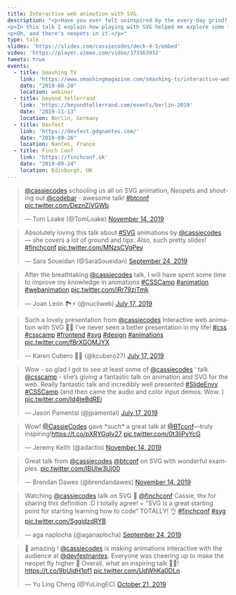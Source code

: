 ```yaml
---
title: Interactive web animation with SVG.
description: "<p>Have you ever felt uninspired by the every-day grind? Like coding is all work and no play? Me too.</p>
<p>In this talk I explain how playing with SVG helped me explore some fun new browser API's. I give some advice on how to get started, share some demos and advise on when to reach for an animation library.'</p>
<p>Oh, and there's neopets in it.</p>"
type: talk
slides: 'https://slides.com/cassiecodes/deck-4-5/embed'
video: 'https://player.vimeo.com/video/373163932'
tweets: true
events:
  - title: Smashing TV
    link: 'https://www.smashingmagazine.com/smashing-tv/interactive-web-animation-with-svg'
    date: "2019-08-20"
    location: webinar
  - title: beyond tellerrand
    link: 'https://beyondtellerrand.com/events/berlin-2019'
    date: "2019-11-13"
    location: Berlin, Germany
  - title: Devfest
    link: 'https://devfest.gdgnantes.com/'
    date: "2019-09-26"
    location: Nantes, France
  - title: Finch Conf
    link: 'https://finchconf.uk'
    date: "2019-09-24"
    location: Edinburgh, UK
---
```


<blockquote class="twitter-tweet"><p lang="en" dir="ltr"><a href="https://twitter.com/cassiecodes?ref_src=twsrc%5Etfw">@cassiecodes</a> schooling us all on SVG animation, Neopets and shouting out <a href="https://twitter.com/codebar?ref_src=twsrc%5Etfw">@codebar</a> - awesome talk! <a href="https://twitter.com/hashtag/btconf?src=hash&amp;ref_src=twsrc%5Etfw">#btconf</a> <a href="https://t.co/DeznZjVGWb">pic.twitter.com/DeznZjVGWb</a></p>&mdash; Tom Loake (@TomLoake) <a href="https://twitter.com/TomLoake/status/1194984757781782536?ref_src=twsrc%5Etfw">November 14, 2019</a></blockquote>

<blockquote class="twitter-tweet"><p lang="en" dir="ltr">Absolutely loving this talk about <a href="https://twitter.com/hashtag/SVG?src=hash&amp;ref_src=twsrc%5Etfw">#SVG</a> animations by <a href="https://twitter.com/cassiecodes?ref_src=twsrc%5Etfw">@cassiecodes</a> — she covers a lot of ground and tips. Also, such pretty slides! <a href="https://twitter.com/hashtag/finchconf?src=hash&amp;ref_src=twsrc%5Etfw">#finchconf</a> <a href="https://t.co/MNzsCVgPey">pic.twitter.com/MNzsCVgPey</a></p>&mdash; Sara Soueidan (@SaraSoueidan) <a href="https://twitter.com/SaraSoueidan/status/1176434195436056576?ref_src=twsrc%5Etfw">September 24, 2019</a></blockquote>

<blockquote class="twitter-tweet"><p lang="en" dir="ltr">After the breathtaking <a href="https://twitter.com/cassiecodes?ref_src=twsrc%5Etfw">@cassiecodes</a> talk, I will have spent some time to improve my knowledge in animations <a href="https://twitter.com/hashtag/CSSCamp?src=hash&amp;ref_src=twsrc%5Etfw">#CSSCamp</a> <a href="https://twitter.com/hashtag/animation?src=hash&amp;ref_src=twsrc%5Etfw">#animation</a> <a href="https://twitter.com/hashtag/webanimation?src=hash&amp;ref_src=twsrc%5Etfw">#webanimation</a> <a href="https://t.co/iRr79ziTmk">pic.twitter.com/iRr79ziTmk</a></p>&mdash; Joan León 🏞⚡️ (@nucliweb) <a href="https://twitter.com/nucliweb/status/1151426486433394688?ref_src=twsrc%5Etfw">July 17, 2019</a></blockquote>

<blockquote class="twitter-tweet" data-theme="light"><p lang="en" dir="ltr">Such a lovely presentation from <a href="https://twitter.com/cassiecodes?ref_src=twsrc%5Etfw">@cassiecodes</a> Interactive web animation with SVG 🤟🏻 I’ve never seen a better presentation in my life! <a href="https://twitter.com/hashtag/css?src=hash&amp;ref_src=twsrc%5Etfw">#css</a> <a href="https://twitter.com/hashtag/csscamp?src=hash&amp;ref_src=twsrc%5Etfw">#csscamp</a> <a href="https://twitter.com/hashtag/frontend?src=hash&amp;ref_src=twsrc%5Etfw">#frontend</a> <a href="https://twitter.com/hashtag/svg?src=hash&amp;ref_src=twsrc%5Etfw">#svg</a> <a href="https://twitter.com/hashtag/design?src=hash&amp;ref_src=twsrc%5Etfw">#design</a> <a href="https://twitter.com/hashtag/animations?src=hash&amp;ref_src=twsrc%5Etfw">#animations</a> <a href="https://t.co/fBrXGOMJYX">pic.twitter.com/fBrXGOMJYX</a></p>&mdash; Karen Cubero 🤘🏻 (@kcubero27) <a href="https://twitter.com/kcubero27/status/1151425802237620224?ref_src=twsrc%5Etfw">July 17, 2019</a></blockquote>

<blockquote class="twitter-tweet" data-theme="light"><p lang="en" dir="ltr">Wow - so glad I got to see at least some of <a href="https://twitter.com/cassiecodes?ref_src=twsrc%5Etfw">@cassiecodes</a> ‘ talk <a href="https://twitter.com/csscamp?ref_src=twsrc%5Etfw">@csscamp</a> - she’s giving a fantastic talk on animation and SVG for the web. Really fantastic talk and incredibly well presented <a href="https://twitter.com/hashtag/SlideEnvy?src=hash&amp;ref_src=twsrc%5Etfw">#SlideEnvy</a> <a href="https://twitter.com/hashtag/CSSCamp?src=hash&amp;ref_src=twsrc%5Etfw">#CSSCamp</a> (and then came the audio and color input demos. Wow. ) <a href="https://t.co/Id4teBdREi">pic.twitter.com/Id4teBdREi</a></p>&mdash; Jason Pamental (@jpamental) <a href="https://twitter.com/jpamental/status/1151424184666480641?ref_src=twsrc%5Etfw">July 17, 2019</a></blockquote>

<blockquote class="twitter-tweet"><p lang="en" dir="ltr">Wow! <a href="https://twitter.com/cassiecodes?ref_src=twsrc%5Etfw">@CassieCodes</a> gave *such* a great talk at <a href="https://twitter.com/btconf?ref_src=twsrc%5Etfw">@BTconf</a>—truly inspiring!<a href="https://t.co/pXRYGqIv27">https://t.co/pXRYGqIv27</a> <a href="https://t.co/0t3liPvYcG">pic.twitter.com/0t3liPvYcG</a></p>&mdash; Jeremy Keith (@adactio) <a href="https://twitter.com/adactio/status/1194997363158536192?ref_src=twsrc%5Etfw">November 14, 2019</a></blockquote>

<blockquote class="twitter-tweet"><p lang="en" dir="ltr">Great talk from <a href="https://twitter.com/cassiecodes?ref_src=twsrc%5Etfw">@cassiecodes</a> <a href="https://twitter.com/btconf?ref_src=twsrc%5Etfw">@btconf</a> on SVG with wonderful examples. <a href="https://t.co/IBUlw3Uj00">pic.twitter.com/IBUlw3Uj00</a></p>&mdash; Brendan Dawes (@brendandawes) <a href="https://twitter.com/brendandawes/status/1194990272536596483?ref_src=twsrc%5Etfw">November 14, 2019</a></blockquote>

<blockquote class="twitter-tweet"><p lang="en" dir="ltr">Watching <a href="https://twitter.com/cassiecodes?ref_src=twsrc%5Etfw">@cassiecodes</a> talk on SVG 🤩 <a href="https://twitter.com/finchconf?ref_src=twsrc%5Etfw">@finchconf</a> Cassie, thx for sharing this definition :D I totally agree! + “SVG is a great starting point for starting learning how to code“ TOTALLY! 👌 <a href="https://twitter.com/hashtag/finchconf?src=hash&amp;ref_src=twsrc%5Etfw">#finchconf</a> <a href="https://twitter.com/hashtag/svg?src=hash&amp;ref_src=twsrc%5Etfw">#svg</a> <a href="https://t.co/SggidzdRYB">pic.twitter.com/SggidzdRYB</a></p>&mdash; aga naplocha (@aganaplocha) <a href="https://twitter.com/aganaplocha/status/1176431871145762818?ref_src=twsrc%5Etfw">September 24, 2019</a></blockquote>

<blockquote class="twitter-tweet"><p lang="en" dir="ltr">🤩 amazing ! <a href="https://twitter.com/cassiecodes?ref_src=twsrc%5Etfw">@cassiecodes</a> is making animations interactive with the audience at <a href="https://twitter.com/devfestnantes?ref_src=twsrc%5Etfw">@devfestnantes</a>. Everyone was cheering up to make the neopet fly higher 🦖 Overall, what an inspiring talk 👏👏! <a href="https://t.co/9bUidH1pf1">https://t.co/9bUidH1pf1</a> <a href="https://t.co/UdWhKa0DLn">pic.twitter.com/UdWhKa0DLn</a></p>&mdash; Yu Ling Cheng (@YuLingEC) <a href="https://twitter.com/YuLingEC/status/1186261297228341254?ref_src=twsrc%5Etfw">October 21, 2019</a></blockquote>
